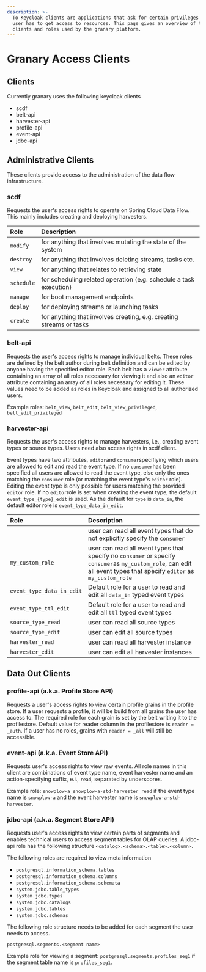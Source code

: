 ```yaml
---
description: >-
  To Keycloak clients are applications that ask for certain privileges (roles) a
  user has to get access to resources. This page gives an overview of the
  clients and roles used by the granary platform.
---
```


# Granary Access Clients

## Clients

Currently granary uses the following keycloak clients

* scdf
* belt-api
* harvester-api
* profile-api
* event-api
* jdbc-api

## Administrative Clients

These clients provide access to the administration of the data flow infrastructure.

### scdf

Requests the user's access rights to operate on Spring Cloud Data Flow. This mainly includes creating and deploying harvesters.

| Role | Description |
| :--- | :--- |
| `modify` | for anything that involves mutating the state of the system |
| `destroy` | for anything that involves deleting streams, tasks etc. |
| `view` | for anything that relates to retrieving state |
| `schedule` | for scheduling related operation \(e.g. schedule a task execution\) |
| `manage` | for boot management endpoints |
| `deploy` | for deploying streams or launching tasks |
| `create` | for anything that involves creating, e.g. creating streams or tasks |

### belt-api

Requests the user's access rights to manage individual belts. These roles are defined by the belt author during belt definition and can be edited by anyone having the specified editor role. Each belt has a `viewer` attribute containing an array of all roles necessary for viewing it and also an `editor` attribute containing an array of all roles necessary for editing it. These values need to be added as roles in Keycloak and assigned to all authorized users.

Example roles: `belt_view`, `belt_edit`, `belt_view_privileged`, `belt_edit_privileged`

### harvester-api

Requests the user's access rights to manage harvesters, i.e., creating event types or source types. Users need also access rights in scdf client.

Event types have two attributes, `editor`and `consumer`specifiying which users are allowed to edit and read the event type. If no `consumer`has been specified all users are allowed to read the event type, else only the ones matching the `consumer` role \(or matching the event type's `editor` role\). Editing the event type is only possible for users matching the provided `editor` role. If no `editor`role is set when creating the event type, the default `event_type_{type}_edit` is used. As the default for `type` is `data_in`, the default editor role is `event_type_data_in_edit`.

| Role | Description |
| :--- | :--- |
|  | user can read all event types that do not explicitly specify the `consumer` |
| `my_custom_role` | user can read all event types that specify no `consumer` or specify `consumer`as `my_custom_role`, can edit all event types that specify `editor` as `my_custom_role` |
| `event_type_data_in_edit` | Default role for a user to read and edit all `data_in` typed event types |
| `event_type_ttl_edit` | Default role for a user to read and edit all `ttl` typed event types |
| `source_type_read` | user can read all source types |
| `source_type_edit` | user can edit all source types |
| `harvester_read` | user can read all harvester instance |
| `harvester_edit` | user can edit all harvester instances |

## Data Out Clients

### profile-api \(a.k.a. Profile Store API\)

Requests a user's access rights to view certain profile grains in the profile store. If a user requests a profile, it will be build from all grains the user has access to. The required role for each grain is set by the belt writing it to the profilestore. Default value for reader column in the profilestore is `reader = _auth`. If a user has no roles, grains with `reader = _all` will still be accessible.

### event-api \(a.k.a. Event Store API\)

Requests user's access rights to view raw events. All role names in this client are combinations of event type name, event harvester name and an action-specifying suffix, e.i., `read`, separated by underscores.

Example role: `snowplow-a_snowplow-a-std-harvester_read` if the event type name is `snowplow-a` and the event harvester name is `snowplow-a-std-harvester`. 

### jdbc-api \(a.k.a. Segment Store API\)

Requests user's access rights to view certain parts of segments and enables technical users to access segment tables for OLAP queries. A jdbc-api role has the following structure  `<catalog>.<schema>.<table>.<column>`.

The following roles are required to view meta information

* `postgresql.information_schema.tables`
* `postgresql.information_schema.columns`
* `postgresql.information_schema.schemata`
* `system.jdbc.table_types`
* `system.jdbc.types`
* `system.jdbc.catalogs`
* `system.jdbc.tables`
* `system.jdbc.schemas`

The following role structure needs to be added for each segment the user needs to access.

`postgresql.segments.<segment name>`

Example role for viewing a segment: `postgresql.segments.profiles_seg1` if the segment table name is `profiles_seg1`.

